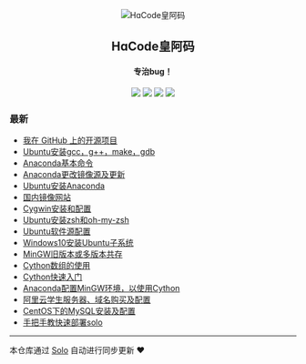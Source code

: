 <p align="center"><img alt="HɑCode皇阿码" src="https://hacode.oss-cn-beijing.aliyuncs.com/oneblog/hacode.ico"></p><h2 align="center">
HɑCode皇阿码
</h2>

<h4 align="center">专治bug！</h4>
<p align="center"><a title="HɑCode皇阿码" target="_blank" href="https://github.com/ifir-wu/solo-blog"><img src="https://img.shields.io/github/last-commit/ifir-wu/solo-blog.svg?style=flat-square&color=FF9900"></a>
<a title="GitHub repo size in bytes" target="_blank" href="https://github.com/ifir-wu/solo-blog"><img src="https://img.shields.io/github/repo-size/ifir-wu/solo-blog.svg?style=flat-square"></a>
<a title="Solo Version" target="_blank" href="https://github.com/b3log/solo/releases"><img src="https://img.shields.io/badge/solo-3.6.5-f1e05a.svg?style=flat-square&color=blueviolet"></a>
<a title="Hits" target="_blank" href="https://github.com/b3log/hits"><img src="https://hits.b3log.org/ifir-wu/solo-blog.svg"></a></p>

### 最新

* [我在 GitHub 上的开源项目](https://www.hacode.ltd/my-github-repos)
* [Ubuntu安装gcc，g++，make，gdb](https://www.hacode.ltd/articles/2019/09/10/1568127686957.html)
* [Anaconda基本命令](https://www.hacode.ltd/articles/2019/09/10/1568117511750.html)
* [Anaconda更改镜像源及更新](https://www.hacode.ltd/articles/2019/09/10/1568116203158.html)
* [Ubuntu安装Anaconda](https://www.hacode.ltd/articles/2019/09/10/1568115524895.html)
* [国内镜像网站](https://www.hacode.ltd/articles/2019/09/09/1568019546119.html)
* [Cygwin安装和配置](https://www.hacode.ltd/articles/2019/09/09/1568019356852.html)
* [Ubuntu安装zsh和oh-my-zsh](https://www.hacode.ltd/articles/2019/09/09/1568018087531.html)
* [Ubuntu软件源配置](https://www.hacode.ltd/articles/2019/09/09/1568017131072.html)
* [Windows10安装Ubuntu子系统](https://www.hacode.ltd/articles/2019/09/09/1568016856190.html)
* [MinGW旧版本或多版本共存](https://www.hacode.ltd/articles/2019/09/09/1568016203816.html)
* [Cython数组的使用](https://www.hacode.ltd/articles/2019/09/09/1568015810489.html)
* [Cython快速入门](https://www.hacode.ltd/articles/2019/09/09/1567992179932.html)
* [Anaconda配置MinGW环境，以使用Cython](https://www.hacode.ltd/articles/2019/09/09/1567991734272.html)
* [阿里云学生服务器、域名购买及配置](https://www.hacode.ltd/articles/2019/09/08/1567958120745.html)
* [CentOS下的MySQL安装及配置](https://www.hacode.ltd/articles/2019/09/08/1567957261818.html)
* [手把手教快速部署solo](https://www.hacode.ltd/solo)



---

本仓库通过 [Solo](https://github.com/b3log/solo) 自动进行同步更新 ❤️ 